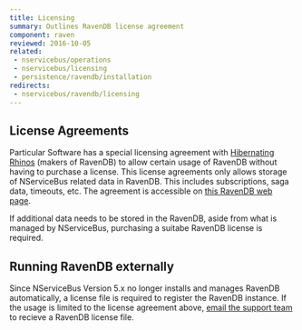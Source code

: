 ```yaml
---
title: Licensing
summary: Outlines RavenDB license agreement
component: raven
reviewed: 2016-10-05
related:
 - nservicebus/operations
 - nservicebus/licensing
 - persistence/ravendb/installation
redirects:
 - nservicebus/ravendb/licensing
---
```


## License Agreements

Particular Software has a special licensing agreement with [Hibernating Rhinos](https://hibernatingrhinos.com/) (makers of RavenDB) to allow certain usage of RavenDB without having to purchase a license. This license agreements only allows storage of NServiceBus related data in RavenDB. This includes subscriptions, saga data, timeouts, etc. The agreement is accessible on [this RavenDB web page](https://ravendb.net/nservicebus-and-ravendb).

If additional data needs to be stored in the RavenDB, aside from what is managed by NServiceBus, purchasing a suitabe RavenDB license is required.


## Running RavenDB externally

Since NServiceBus Version 5.x no longer installs and manages RavenDB automatically, a license file is required to register the RavenDB instance. If the usage is limited to the license agreement above, [email the support team](mailto://support@particular.net) to recieve a RavenDB license file. 
